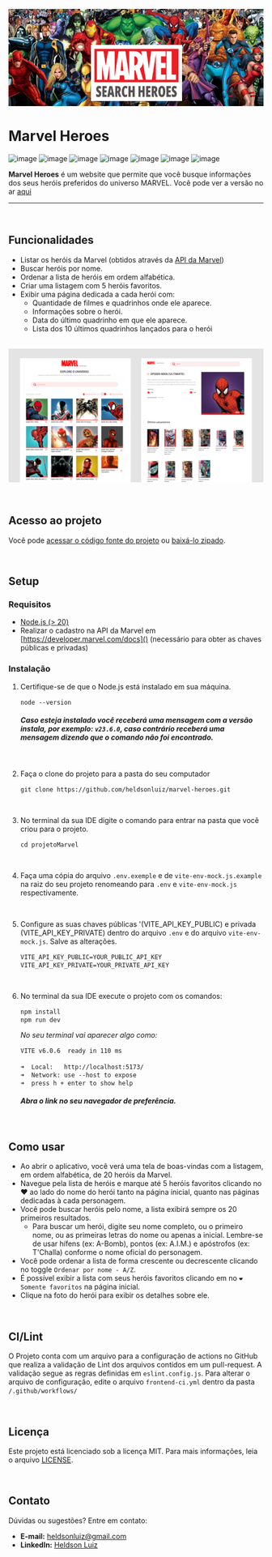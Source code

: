 <p align="center"><img src="https://raw.githubusercontent.com/heldsonluiz/marvel-heroes/refs/heads/main/assets/prints/thumbnail.png" alt="Marvel Heroes thumbnail"></p>

# Marvel Heroes

![image](https://img.shields.io/badge/Vite-B73BFE?style=for-the-badge&logo=vite&logoColor=FFD62E)
![image](https://img.shields.io/badge/React-20232A?style=for-the-badge&logo=react&logoColor=61DAFB)
![image](https://img.shields.io/badge/TypeScript-007ACC?style=for-the-badge&logo=typescript&logoColor=white)
![image](https://img.shields.io/badge/axios-671ddf?&style=for-the-badge&logo=axios&logoColor=white)
![image](https://img.shields.io/badge/eslint-3A33D1?style=for-the-badge&logo=eslint&logoColor=white)
![image](https://img.shields.io/badge/GitHub_Actions-2088FF?style=for-the-badge&logo=github-actions&logoColor=white)
![image](https://img.shields.io/badge/Vercel-000000?style=for-the-badge&logo=vercel&logoColor=white)


**Marvel Heroes** é um website que permite que você busque informações dos seus heróis preferidos do universo MARVEL.
Você pode ver a versão no ar [aqui](https://marvel-heroes.heldsonluiz.dev.br)

---

<br>

## **Funcionalidades**

- Listar os heróis da Marvel (obtidos através da [API da Marvel](https://developer.marvel.com/docs))
- Buscar heróis por nome.
- Ordenar a lista de heróis em ordem alfabética.
- Criar uma listagem com 5 heróis favoritos.
- Exibir uma página dedicada a cada herói com:
  - Quantidade de filmes e quadrinhos onde ele aparece.
  - Informações sobre o herói.
  - Data do último quadrinho em que ele aparece.
  - Lista dos 10 últimos quadrinhos lançados para o herói

<p align="center">
<br/>
<img src="https://raw.githubusercontent.com/heldsonluiz/marvel-heroes/refs/heads/main/assets/prints/screens.png" alt="Marvel Heroes Screens Thumbnail">
</p>

<br>

## **Acesso ao projeto**

Você pode [acessar o código fonte do projeto](https://github.com/heldsonluiz/marvel-heroes) ou [baixá-lo zipado](https://github.com/heldsonluiz/marvel-heroes/archive/refs/heads/main.zip).

<br>

## **Setup**

### **Requisitos**

- [Node.js (> 20)](https://nodejs.org/)
- Realizar o cadastro na API da Marvel em [https://developer.marvel.com/docs]() (necessário para obter as chaves públicas e privadas)



### **Instalação**

1. Certifique-se de que o Node.js está instalado em sua máquina.
   ```
   node --version
   ```
   ##### ***Caso esteja instalado você receberá uma mensagem com a versão instala, por exemplo: `v23.6.0`, caso contrário receberá uma mensagem dizendo que o comando não foi encontrado.***

<br/>

2. Faça o clone do projeto para a pasta do seu computador
   ```
   git clone https://github.com/heldsonluiz/marvel-heroes.git
   ```

<br/>

3. No terminal da sua IDE digite o comando para entrar na pasta que você criou para o projeto.
   ```
   cd projetoMarvel
   ```
<br/>

4. Faça uma cópia do arquivo `.env.exemple` e de `vite-env-mock.js.example` na raiz do seu projeto renomeando para `.env` e `vite-env-mock.js` respectivamente.

<br/>

5. Configure as suas chaves públicas '(VITE_API_KEY_PUBLIC) e privada (VITE_API_KEY_PRIVATE) dentro do arquivo `.env` e do arquivo `vite-env-mock.js`. Salve as alterações.
   ```
   VITE_API_KEY_PUBLIC=YOUR_PUBLIC_API_KEY
   VITE_API_KEY_PRIVATE=YOUR_PRIVATE_API_KEY
   ```

<br/>

6. No terminal da sua IDE execute o projeto com os comandos:
   ```
   npm install
   npm run dev
   ```

   *No seu terminal vai aparecer algo como:*
   ```
   VITE v6.0.6  ready in 110 ms

   ➜  Local:   http://localhost:5173/
   ➜  Network: use --host to expose
   ➜  press h + enter to show help
   ```
   ##### *Abra o link no seu navegador de preferência.*

<br/>

## **Como usar**

- Ao abrir o aplicativo, você verá uma tela de boas-vindas com a listagem, em ordem alfabética, de 20 heróis da Marvel.
- Navegue pela lista de heróis e marque até 5 heróis favoritos clicando no ❤️ ao lado do nome do herói tanto na página inicial, quanto nas páginas dedicadas à cada personagem.
- Você pode buscar heróis pelo nome, a lista exibirá sempre os 20 primeiros resultados.
   - Para buscar um herói, digite seu nome completo, ou o primeiro nome, ou as primeiras letras do nome ou apenas a inicial. Lembre-se de usar hífens (ex: A-Bomb), pontos (ex: A.I.M.) e apóstrofos (ex: T'Challa) conforme o nome oficial do personagem.
- Você pode ordenar a lista de forma crescente ou decrescente clicando no toggle `Ordenar por nome - A/Z`.
- É possível exibir a lista com seus heróis favoritos clicando em no `❤️ Somente favoritos` na página inicial.
- Clique na foto do herói para exibir os detalhes sobre ele.


<br/>

## **CI/Lint**

O Projeto conta com um arquivo para a configuração de actions no GitHub que realiza a validação de Lint dos arquivos contidos em um pull-request. A validação segue as regras definidas em `eslint.config.js`. Para alterar o arquivo de configuração, edite o arquivo `frontend-ci.yml` dentro da pasta `/.github/workflows/`

<br/>


## **Licença**

Este projeto está licenciado sob a licença MIT. Para mais informações, leia o arquivo [LICENSE](LICENSE).


<br/>


## **Contato**

Dúvidas ou sugestões? Entre em contato:

- **E-mail:** heldsonluiz@gmail.com
- **LinkedIn:** [Heldson Luiz](https://linkedin.com/in/heldsonluiz)

